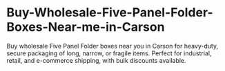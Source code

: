 # Buy-Wholesale-Five-Panel-Folder-Boxes-Near-me-in-Carson
Buy wholesale Five Panel Folder boxes near you in Carson for heavy-duty, secure packaging of long, narrow, or fragile items. Perfect for industrial, retail, and e-commerce shipping, with bulk discounts available.
